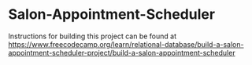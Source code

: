 # Salon-Appointment-Scheduler
Instructions for building this project can be found at https://www.freecodecamp.org/learn/relational-database/build-a-salon-appointment-scheduler-project/build-a-salon-appointment-scheduler
